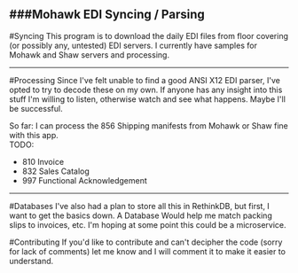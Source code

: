 ###Mohawk EDI Syncing / Parsing
---
#Syncing
This program is to download the daily EDI files from floor covering (or possibly any, untested) EDI servers.
I currently have samples for Mohawk and Shaw servers and processing.

---
#Processing
Since I've felt unable to find a good ANSI X12 EDI parser, I've opted to try to decode these on my own.
If anyone has any insight into this stuff I'm willing to listen, otherwise watch and see what happens.
Maybe I'll be successful.

So far: I can process the 856 Shipping manifests from Mohawk or Shaw fine with this app.  
TODO:

* 810 Invoice
* 832 Sales Catalog
* 997 Functional Acknowledgement

---
#Databases
I've also had a plan to store all this in RethinkDB, but first, I want to get the basics down.  A Database
Would help me match packing slips to invoices, etc.  I'm hoping at some point this could be a microservice.  

#Contributing
If you'd like to contribute and can't decipher the code (sorry for lack of comments) let me know and I
will comment it to make it easier to understand.